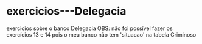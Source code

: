 # exercicios---Delegacia
exercicios sobre o banco Delegacia
OBS: não foi possível fazer  os exercícios 13 e 14 pois o meu banco não tem 'situacao' na tabela Criminoso
